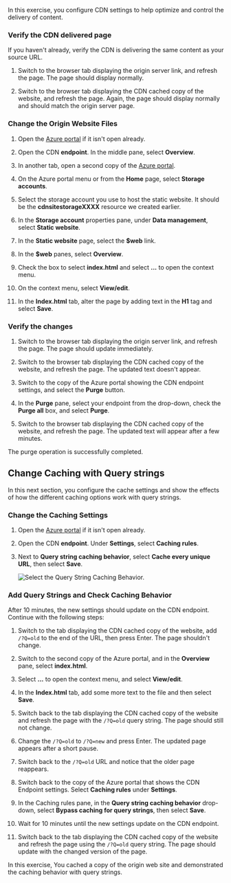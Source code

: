 In this exercise, you configure CDN settings to help optimize and control the delivery of content.

### Verify the CDN delivered page

If you haven't already, verify the CDN is delivering the same content as your source URL.

1. Switch to the browser tab displaying the origin server link, and refresh the page. The page should display normally.

1. Switch to the browser tab displaying the CDN cached copy of the website, and refresh the page. Again, the page should display normally and should match the origin server page.

### Change the Origin Website Files

1. Open the [Azure portal](https://portal.azure.com/learn.docs.microsoft.com?azure-portal=true) if it isn't open already.

1. Open the CDN **endpoint**. In the middle pane, select **Overview**.

1. In another tab, open a second copy of the [Azure portal](https://portal.azure.com/learn.docs.microsoft.com?azure-portal=true).

1. On the Azure portal menu or from the **Home** page, select **Storage accounts**.

1. Select the storage account you use to host the static website. It should be the **cdnsitestorageXXXX** resource we created earlier.

1. In the **Storage account** properties pane, under **Data management**, select **Static website**.

1. In the **Static website** page, select the **$web** link.

1. In the **$web** panes, select **Overview**.

1. Check the box to select **index.html** and select **...** to open the context menu.

1. On the context menu, select **View/edit**.

1. In the **Index.html** tab, alter the page by adding text in the **H1** tag and select **Save**.

### Verify the changes

1. Switch to the browser tab displaying the origin server link, and refresh the page. The page should update immediately.

1. Switch to the browser tab displaying the CDN cached copy of the website, and refresh the page. The updated text doesn't appear.

1. Switch to the copy of the Azure portal showing the CDN endpoint settings, and select the **Purge** button.

1. In the **Purge** pane, select your endpoint from the drop-down, check the **Purge all** box, and select **Purge**.

1. Switch to the browser tab displaying the CDN cached copy of the website, and refresh the page. The updated text will appear after a few minutes.

The purge operation is successfully completed.

## Change Caching with Query strings

In this next section, you configure the cache settings and show the effects of how the different caching options work with query strings.

### Change the Caching Settings

1. Open the [Azure portal](https://portal.azure.com/learn.docs.microsoft.com?azure-portal=true) if it isn't open already.

1. Open the CDN **endpoint**. Under **Settings**, select **Caching rules**.

1. Next to **Query string caching behavior**, select **Cache every unique URL**, then select **Save**.

    ![Select the Query String Caching Behavior.](../media/6-caching.PNG)

### Add Query Strings and Check Caching Behavior

After 10 minutes, the new settings should update on the CDN endpoint. Continue with the following steps:

1. Switch to the tab displaying the CDN cached copy of the website, add `/?Q=old` to the end of the URL, then press Enter. The page shouldn't change.

1. Switch to the second copy of the Azure portal, and in the **Overview** pane, select **index.html**.

1. Select **...** to open the context menu, and select **View/edit**.

1. In the **Index.html** tab, add some more text to the file and then select **Save**.

1. Switch back to the tab displaying the CDN cached copy of the website and refresh the page with the `/?Q=old` query string. The page should still not change.

1. Change the `/?Q=old` to `/?Q=new` and press Enter. The updated page appears after a short pause.

1. Switch back to the `/?Q=old` URL and notice that the older page reappears.

1. Switch back to the copy of the Azure portal that shows the CDN Endpoint settings. Select **Caching rules** under **Settings**.

1. In the Caching rules pane, in the **Query string caching behavior** drop-down, select **Bypass caching for query strings**, then select **Save**.

1. Wait for 10 minutes until the new settings update on the CDN endpoint.

1. Switch back to the tab displaying the CDN cached copy of the website and refresh the page using the `/?Q=old` query string. The page should update with the changed version of the page.

In this exercise, You cached a copy of the origin web site and demonstrated the caching behavior with query strings.
